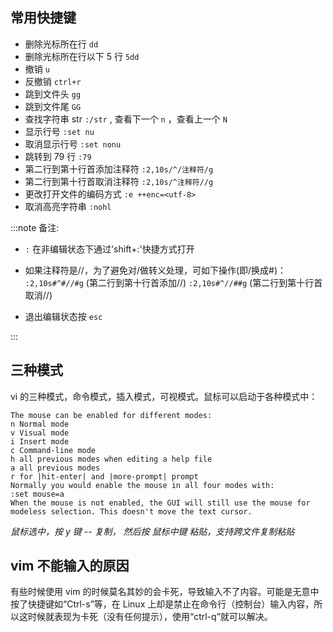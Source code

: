 ## 常用快捷键

- 删除光标所在行 `dd`
- 删除光标所在行以下 5 行 `5dd`
- 撤销 `u`
- 反撤销 `ctrl+r`
- 跳到文件头 `gg`
- 跳到文件尾 `GG`
- 查找字符串 str `:/str` , 查看下一个 `n` ，查看上一个 `N`
- 显示行号 `:set nu`
- 取消显示行号 `:set nonu`
- 跳转到 79 行 `:79`
- 第二行到第十行首添加注释符 `:2,10s/^/注释符/g`
- 第二行到第十行首取消注释符 `:2,10s/^注释符//g`
- 更改打开文件的编码方式 `:e ++enc=<utf-8>`
- 取消高亮字符串 `:nohl`

:::note 备注:

- `:` 在非编辑状态下通过'shift+:'快捷方式打开

- 如果注释符是//，为了避免对/做转义处理，可如下操作(即/换成#)： `:2,10s#^#//#g` (第二行到第十行首添加//) `:2,10s#^//##g` (第二行到第十行首取消//)

- 退出编辑状态按 `esc`

:::

## 三种模式

vi 的三种模式，命令模式，插入模式，可视模式。鼠标可以启动于各种模式中：

```log
The mouse can be enabled for different modes:
n Normal mode
v Visual mode
i Insert mode
c Command-line mode
h all previous modes when editing a help file
a all previous modes
r for |hit-enter| and |more-prompt| prompt
Normally you would enable the mouse in all four modes with:
:set mouse=a
When the mouse is not enabled, the GUI will still use the mouse for
modeless selection. This doesn't move the text cursor.
```

_鼠标选中，按 y 键 -- 复制， 然后按 鼠标中键 粘贴，支持跨文件复制粘贴_

## vim 不能输入的原因

有些时候使用 vim 的时候莫名其妙的会卡死，导致输入不了内容。可能是无意中按了快捷键如“Ctrl-s”等，在 Linux 上却是禁止在命令行（控制台）输入内容，所以这时候就表现为卡死（没有任何提示），使用“ctrl-q”就可以解决。
